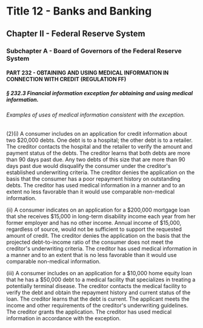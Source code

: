 
# Title 12 - Banks and Banking
## Chapter II - Federal Reserve System
### Subchapter A - Board of Governors of the Federal Reserve System
#### PART 232 - OBTAINING AND USING MEDICAL INFORMATION IN CONNECTION WITH CREDIT (REGULATION FF)
##### § 232.3 Financial information exception for obtaining and using medical information.
###### Examples of uses of medical information consistent with the exception.

(2)(i) A consumer includes on an application for credit information about two $20,000 debts. One debt is to a hospital; the other debt is to a retailer. The creditor contacts the hospital and the retailer to verify the amount and payment status of the debts. The creditor learns that both debts are more than 90 days past due. Any two debts of this size that are more than 90 days past due would disqualify the consumer under the creditor's established underwriting criteria. The creditor denies the application on the basis that the consumer has a poor repayment history on outstanding debts. The creditor has used medical information in a manner and to an extent no less favorable than it would use comparable non-medical information.

(ii) A consumer indicates on an application for a $200,000 mortgage loan that she receives $15,000 in long-term disability income each year from her former employer and has no other income. Annual income of $15,000, regardless of source, would not be sufficient to support the requested amount of credit. The creditor denies the application on the basis that the projected debt-to-income ratio of the consumer does not meet the creditor's underwriting criteria. The creditor has used medical information in a manner and to an extent that is no less favorable than it would use comparable non-medical information.

(iii) A consumer includes on an application for a $10,000 home equity loan that he has a $50,000 debt to a medical facility that specializes in treating a potentially terminal disease. The creditor contacts the medical facility to verify the debt and obtain the repayment history and current status of the loan. The creditor learns that the debt is current. The applicant meets the income and other requirements of the creditor's underwriting guidelines. The creditor grants the application. The creditor has used medical information in accordance with the exception.
